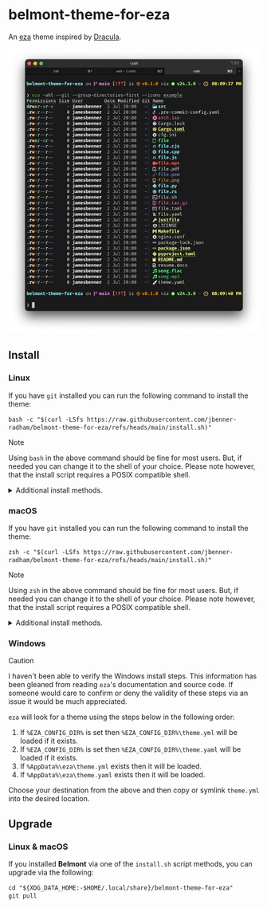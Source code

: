 belmont-theme-for-eza
=====================

An [eza](https://eza.rocks/) theme inspired by [Dracula](https://github.com/eza-community/eza-themes/).

![Example of the Belmont theme for eza.](images/example.png)

Install
-------

### Linux

If you have `git` installed you can run the following command to install the theme:

```shell
bash -c "$(curl -LSfs https://raw.githubusercontent.com/jbenner-radham/belmont-theme-for-eza/refs/heads/main/install.sh)"
```

> [!NOTE]
> Using `bash` in the above command should be fine for most users. But, if needed you can change it to the shell of your choice. Please note however, that the install script requires a POSIX compatible shell.

<details>

<summary>Additional install methods.</summary>

Alternatively, if you would like to inspect the install script before running it you can perform the following:

```shell
test -f "install.sh" && echo "An \"install.sh\" file is already present in this directory. The file being downloaded will now be named either \"install.sh.1\" or some variant thereof."
curl -LO --no-clobber https://raw.githubusercontent.com/jbenner-radham/belmont-theme-for-eza/refs/heads/install-script-test/install.sh
```

Then inspect the downloaded `install.sh` file and resume with the following (assuming your file is `install.sh` and not `install.sh.1` or some variant thereof):

```shell
chmod u+x install.sh
./install.sh
```

If you prefer to install your theme manually, `eza` will look for a theme using the steps below in the following order:

1. If `$EZA_CONFIG_DIR` is set then `$EZA_CONFIG_DIR/theme.yml` will be loaded if it exists.
2. If `$EZA_CONFIG_DIR` is set then `$EZA_CONFIG_DIR/theme.yaml` will be loaded if it exists.
3. If `$XDG_CONFIG_HOME` is set then `$XDG_CONFIG_HOME/eza/theme.yml` will be loaded if it exists.
4. If `$XDG_CONFIG_HOME` is set then `$XDG_CONFIG_HOME/eza/theme.yaml` will be loaded if it exists.
5. If `$HOME/.config/eza/theme.yml` exists then it will be loaded.
6. If `$HOME/.config/eza/theme.yaml` exists then it will be loaded.

Choose your destination from the above and then copy or symlink `theme.yml` into the desired location.
</details>

### macOS

If you have `git` installed you can run the following command to install the theme:

```shell
zsh -c "$(curl -LSfs https://raw.githubusercontent.com/jbenner-radham/belmont-theme-for-eza/refs/heads/main/install.sh)"
```

> [!NOTE]
> Using `zsh` in the above command should be fine for most users. But, if needed you can change it to the shell of your choice. Please note however, that the install script requires a POSIX compatible shell.

<details>

<summary>Additional install methods.</summary>

Alternatively, if you would like to inspect the install script before running it you can perform the following:

```shell
test -f "install.sh" && echo "An \"install.sh\" file is already present in this directory. The file being downloaded will now be named either \"install.sh.1\" or some variant thereof."
curl -LO --no-clobber https://raw.githubusercontent.com/jbenner-radham/belmont-theme-for-eza/refs/heads/install-script-test/install.sh
```

Then inspect the downloaded `install.sh` file and resume with the following (assuming your file is `install.sh` and not `install.sh.1` or some variant thereof):

```shell
chmod u+x install.sh
./install.sh
```

If you prefer to install your theme manually, `eza` will look for a theme using the steps below in the following order:

1. If `$EZA_CONFIG_DIR` is set then `$EZA_CONFIG_DIR/theme.yml` will be loaded if it exists.
2. If `$EZA_CONFIG_DIR` is set then `$EZA_CONFIG_DIR/theme.yaml` will be loaded if it exists.
3. If `$HOME/Library/Application Support/eza/theme.yml` exists then it will be loaded.
4. If `$HOME/Library/Application Support/eza/theme.yaml` exists then it will be loaded.

Choose your destination from the above and then copy or symlink `theme.yml` into the desired location.
</details>

### Windows

> [!CAUTION]
> I haven't been able to verify the Windows install steps. This information has been gleaned
> from reading `eza`'s documentation and source code. If someone would care to confirm or deny
> the validity of these steps via an issue it would be much appreciated.

`eza` will look for a theme using the steps below in the following order:

1. If `%EZA_CONFIG_DIR%` is set then `%EZA_CONFIG_DIR%\theme.yml` will be loaded if it exists.
2. If `%EZA_CONFIG_DIR%` is set then `%EZA_CONFIG_DIR%\theme.yaml` will be loaded if it exists.
3. If `%AppData%\eza\theme.yml` exists then it will be loaded.
4. If `%AppData%\eza\theme.yaml` exists then it will be loaded.

Choose your destination from the above and then copy or symlink `theme.yml` into the desired location.

Upgrade
-------

### Linux & macOS

If you installed **Belmont** via one of the `install.sh` script methods, you can upgrade via the following:

```shell
cd "${XDG_DATA_HOME:-$HOME/.local/share}/belmont-theme-for-eza"
git pull
```
